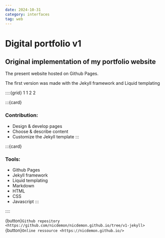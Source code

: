 ```yaml
---
date: 2024-10-31
category: interfaces
tag: web
---
```


# Digital portfolio v1

## Original implementation of my portfolio website

The present website hosted on Github Pages.

The first version was made with the Jekyll framework and Liquid templating

::::{grid} 1 1 2 2

:::{card}

### Contribution:
* Design & develop pages
* Choose & describe content
* Customize the Jekyll template
:::

:::{card}

### Tools:
* Github Pages
* Jekyll framework
* Liquid templating
* Markdown
* HTML
* CSS
* Javascript
:::

::::

{button}`Github repository <https://github.com/nicdemon/nicdemon.github.io/tree/v1-jekyll>`
{button}`Online ressource <https://nicdemon.github.io/>`